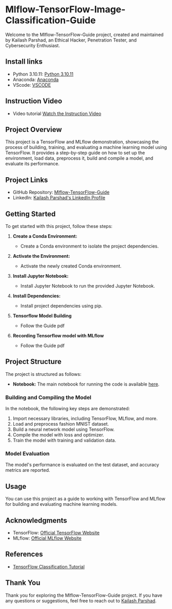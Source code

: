 # Mlflow-TensorFlow-Image-Classification-Guide

Welcome to the Mlflow-TensorFlow-Guide project, created and maintained by Kailash Parshad, an Ethical Hacker, Penetration Tester, and Cybersecurity Enthusiast.
## Install links
- Python 3.10.11: [Python 3.10.11](https://www.python.org/downloads/release/python-31011/)
- Anaconda: [Anaconda](https://www.anaconda.com/download/)
- VScode: [VSCODE](https://code.visualstudio.com/download)

## Instruction Video
- Video tutorial [Watch the Instruction Video]([https://www.youtube.com/watch?v=your_video_id](https://drive.google.com/file/d/1Ik9a_8ApIqdyX53ZMfryD68-B5DRSSDs/view?usp=drive_link))


## Project Overview
This project is a TensorFlow and MLflow demonstration, showcasing the process of building, training, and evaluating a machine learning model using TensorFlow. It provides a step-by-step guide on how to set up the environment, load data, preprocess it, build and compile a model, and evaluate its performance.

## Project Links
- GitHub Repository: [Mlflow-TensorFlow-Guide](https://github.com/at0m-b0mb/Mlflow-TensorFlow-Image-Classification-Guide)
- LinkedIn: [Kailash Parshad's LinkedIn Profile](https://www.linkedin.com/in/kailash-parshad/)

## Getting Started
To get started with this project, follow these steps:

1. **Create a Conda Environment:**
   - Create a Conda environment to isolate the project dependencies.

2. **Activate the Environment:**
   - Activate the newly created Conda environment.

3. **Install Jupyter Notebook:**
   - Install Jupyter Notebook to run the provided Jupyter Notebook.

4. **Install Dependencies:**
   - Install project dependencies using pip.
5. **Tensorflow Model Building**
   - Follow the Guide pdf
6. **Recording Tensorflow model with MLflow**
   - Follow the Guide pdf
## Project Structure
The project is structured as follows:

- **Notebook:** The main notebook for running the code is available [here](https://github.com/at0m-b0mb/Mlflow-Tensorflow-Demo/blob/main/MLFlow%20Tensorflow%20Model%20Kailash.ipynb).

### Building and Compiling the Model
In the notebook, the following key steps are demonstrated:

1. Import necessary libraries, including TensorFlow, MLflow, and more.
2. Load and preprocess fashion MNIST dataset.
3. Build a neural network model using TensorFlow.
4. Compile the model with loss and optimizer.
5. Train the model with training and validation data.

### Model Evaluation
The model's performance is evaluated on the test dataset, and accuracy metrics are reported.

## Usage
You can use this project as a guide to working with TensorFlow and MLflow for building and evaluating machine learning models.

## Acknowledgments
- TensorFlow: [Official TensorFlow Website](https://www.tensorflow.org/)
- MLflow: [Official MLflow Website](https://mlflow.org/)

## References
- [TensorFlow Classification Tutorial](https://www.tensorflow.org/tutorials/keras/classification)

## Thank You
Thank you for exploring the Mlflow-TensorFlow-Guide project. If you have any questions or suggestions, feel free to reach out to [Kailash Parshad](https://www.linkedin.com/in/kailash-parshad/).
